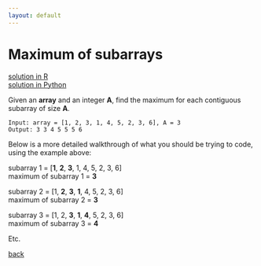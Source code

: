 ```yaml
---
layout: default
---
```


# Maximum of subarrays

[solution in R](solution-r.md) <br>
[solution in Python](solution-python.md)

Given an **array** and an integer **A**, find the maximum for each contiguous subarray of size **A**.

```
Input: array = [1, 2, 3, 1, 4, 5, 2, 3, 6], A = 3
Output: 3 3 4 5 5 5 6
```

Below is a more detailed walkthrough of what you should be trying to code, using the example above:

subarray 1 = [**1**, **2**, **3**, 1, 4, 5, 2, 3, 6] <br>
maximum of subarray 1 = **3**

subarray 2 = [1, **2**, **3**, **1**, 4, 5, 2, 3, 6] <br>
maximum of subarray 2 = **3**

subarray 3 = [1, 2, **3**, **1**, **4**, 5, 2, 3, 6] <br>
maximum of subarray 3 = **4**

Etc.

[back](https://project-dmaestro.github.io/data-interview-qs/)

